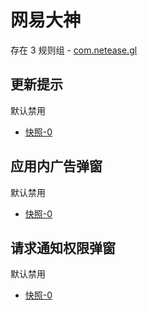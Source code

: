 # 网易大神

存在 3 规则组 - [com.netease.gl](/src/apps/com.netease.gl.ts)

## 更新提示

默认禁用

- [快照-0](https://i.gkd.li/i/12883135)

## 应用内广告弹窗

默认禁用

- [快照-0](https://i.gkd.li/i/12883277)

## 请求通知权限弹窗

默认禁用

- [快照-0](https://i.gkd.li/i/13072071)
